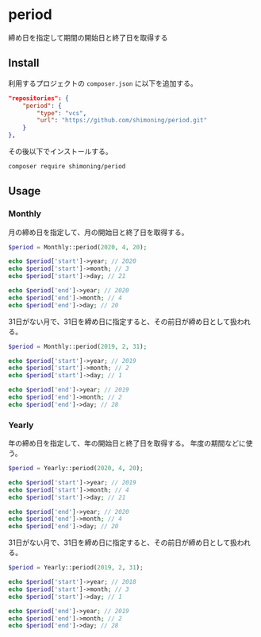 # period
締め日を指定して期間の開始日と終了日を取得する

## Install
利用するプロジェクトの `composer.json` に以下を追加する。
```composer.json
"repositories": {
    "period": {
        "type": "vcs",
        "url": "https://github.com/shimoning/period.git"
    }
},
```

その後以下でインストールする。

```bash
composer require shimoning/period
```

## Usage

### Monthly
月の締め日を指定して、月の開始日と終了日を取得する。

```php
$period = Monthly::period(2020, 4, 20);

echo $period['start']->year; // 2020
echo $period['start']->month; // 3
echo $period['start']->day; // 21

echo $period['end']->year; // 2020
echo $period['end']->month; // 4
echo $period['end']->day; // 20
```

31日がない月で、31日を締め日に指定すると、その前日が締め日として扱われる。
```php
$period = Monthly::period(2019, 2, 31);

echo $period['start']->year; // 2019
echo $period['start']->month; // 2
echo $period['start']->day; // 1

echo $period['end']->year; // 2019
echo $period['end']->month; // 2
echo $period['end']->day; // 28
```

### Yearly
年の締め日を指定して、年の開始日と終了日を取得する。
年度の期間などに使う。

```php
$period = Yearly::period(2020, 4, 20);

echo $period['start']->year; // 2019
echo $period['start']->month; // 4
echo $period['start']->day; // 21

echo $period['end']->year; // 2020
echo $period['end']->month; // 4
echo $period['end']->day; // 20
```

31日がない月で、31日を締め日に指定すると、その前日が締め日として扱われる。
```php
$period = Yearly::period(2019, 2, 31);

echo $period['start']->year; // 2018
echo $period['start']->month; // 3
echo $period['start']->day; // 1

echo $period['end']->year; // 2019
echo $period['end']->month; // 2
echo $period['end']->day; // 28
```
